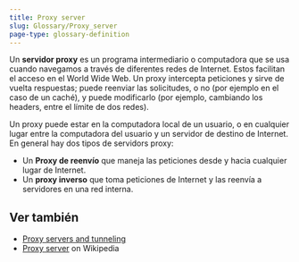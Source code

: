 ```yaml
---
title: Proxy server
slug: Glossary/Proxy_server
page-type: glossary-definition
---
```


Un **servidor proxy** es un programa intermediario o computadora que se usa cuando navegamos a través de diferentes redes de Internet. Estos facilitan el acceso en el World Wide Web. Un proxy intercepta peticiones y sirve de vuelta respuestas; puede reenviar las solicitudes, o no (por ejemplo en el caso de un caché), y puede modificarlo (por ejemplo, cambiando los headers, entre el límite de dos redes). 

Un proxy puede estar en la computadora local de un usuario, o en cualquier lugar entre la computadora del usuario y un servidor de destino de Internet. En general hay dos tipos de servidors proxy: 

- Un **Proxy de reenvío** que maneja las peticiones desde y hacia cualquier lugar de Internet. 
- Un **proxy inverso** que toma peticiones de Internet y las reenvía a servidores en una red interna.

## Ver también

- [Proxy servers and tunneling](/en-US/docs/Web/HTTP/Proxy_servers_and_tunneling)
- [Proxy server](https://en.wikipedia.org/wiki/Proxy_server) on Wikipedia
